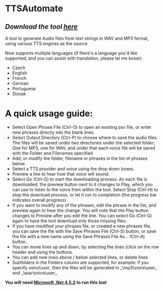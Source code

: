 # TTSAutomate

## _Download the tool [here](https://github.com/CaffeineAU/TTSAutomate/releases/latest)_

A tool to generate Audio files from text strings in WAV and MP3 format, using various TTS engines as the source

Now supports multiple languages (if there's a language you'd like supported, and you can assist with translation, please let me know):

* Czech
* English
* French
* German
* Portuguese
* Slovak

# A quick usage guide:

* Select Open Phrase File (Ctrl-O) to open an existing psv file, or enter new phrases directly into the blank lines
* Select Output Directory (Ctrl-P) to choose where to save the audio files. The files will be saved under two directories under the selected folder; One for MP3, one for WAV, and under that each voice file will be saved with the Folder and Filenames specified
* Add, or modify the folder, filename or phrases in the list of phrases below.
* Select a TTS provider and voice using the drop down boxes.
* Preview a line to hear how that voice will sound.
* Select Go (Ctrl-G) to start the downloading process. As each file is downloaded, the preview button next to it changes to Play, which you can use to listen to the voice from within the tool. Select Stop (Ctrl-H) to stop the download process, or let it run to completion (the progress bar indicates overall progress)
* If you want to modify any of the phrases, edit the phrase in the list, and preview again to hear the change. You will note that the Play button changes to Preview after you edit the line. You can select Go (Ctrl-G) again to have the tool download only those missing files.
* If you have modified your phrases file, or created a new phrases file, you can save the file with the Save Phrases File (Ctrl-S) button, or save the file with a new name using the Save Phrases File As... (Ctrl-A) button.
* You can move lines up and down, by selecting the lines (click on the row header and using the buttons.
* You can add new rows above / below selected lines, or delete lines
* Subfolders in the Folders column are supported, for example: if you specify _voice\user_, then the files will be generated in _<output directory>\mp3\voice\user\_ and _<output directory>\wav\voice\user\_


**You will need [Microsoft .Net 4.5.2](https://www.microsoft.com/en-au/download/details.aspx?id=42643) to run this tool**
